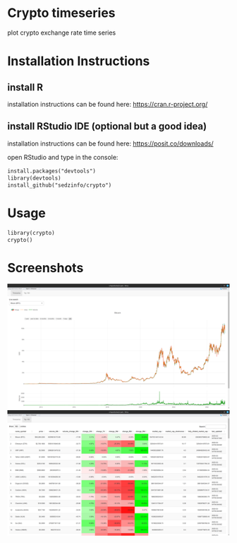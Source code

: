 # Crypto timeseries

plot crypto exchange rate time series

# Installation Instructions
## install R
installation instructions can be found here: https://cran.r-project.org/  
## install RStudio IDE (optional but a good idea)  
installation instructions can be found here: https://posit.co/downloads/  

open RStudio and type in the console:
```
install.packages("devtools")
library(devtools)
install_github("sedzinfo/crypto")
```
# Usage
```
library(crypto)
crypto()
```

# Screenshots
![Alt text](https://github.com/sedzinfo/crypto/blob/main/screenshots/crypto1.png)
![Alt text](https://github.com/sedzinfo/crypto/blob/main/screenshots/crypto2.png)


